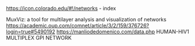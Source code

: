 https://icon.colorado.edu/#!/networks - index

MuxViz: a tool for multilayer analysis and visualization of networks
https://academic.oup.com/comnet/article/3/2/159/376726?login=true#5490192
https://manliodedomenico.com/data.php
HUMAN-HIV1 MULTIPLEX GPI NETWORK

